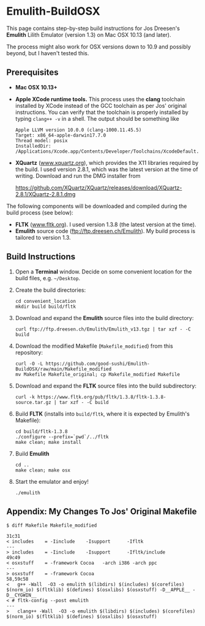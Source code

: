 # Emulith-BuildOSX
This page contains step-by-step build instructions for Jos Dreesen's **Emulith** Lilith Emulator (version 1.3) on Mac OSX 10.13 (and later).

The process might also work for OSX versions down to 10.9 and possibly beyond, but I haven't tested this.

## Prerequisites
* **Mac OSX 10.13+**
* **Apple XCode runtime tools.** This process uses the **clang** toolchain installed by XCode instead of the GCC toolchain as per Jos' original instructions. You can verify that the toolchain is properly installed by typing `clang++ -v` in a shell. The output should be something like

    ```
    Apple LLVM version 10.0.0 (clang-1000.11.45.5)
    Target: x86_64-apple-darwin17.7.0
    Thread model: posix
    InstalledDir: /Applications/Xcode.app/Contents/Developer/Toolchains/XcodeDefault.xctoolchain/usr/bin
    ```
    
* **XQuartz** (www.xquartz.org), which provides the X11 libraries required by the build. I used version 2.8.1, which was the latest version at the time of writing. Download and run the DMG installer from

    https://github.com/XQuartz/XQuartz/releases/download/XQuartz-2.8.1/XQuartz-2.8.1.dmg

The following components will be downloaded and compiled during the build process (see below):

* **FLTK** (www.fltk.org). I used version 1.3.8 (the latest version at the time).
* **Emulith** source code (ftp://ftp.dreesen.ch/Emulith). My build process is tailored to version 1.3.

## Build Instructions
1. Open a **Terminal** window. Decide on some convenient location for the build files, e.g. `~/Desktop`.
2. Create the build directories:

    ```
    cd convenient_location
    mkdir build build/fltk
    ```   
3. Download and expand the **Emulith** source files into the build directory:

    ```
    curl ftp://ftp.dreesen.ch/Emulith/Emulith_v13.tgz | tar xzf - -C build
    ```   
4. Download the modified Makefile (`Makefile_modified`) from this repository:

    ```
    curl -O -L https://github.com/good-sushi/Emulith-BuildOSX/raw/main/Makefile_modified
    mv Makefile Makefile_original; cp Makefile_modified Makefile
    ```

5. Download and expand the **FLTK** source files into the build subdirectory:

    ```
    curl -k https://www.fltk.org/pub/fltk/1.3.8/fltk-1.3.8-source.tar.gz | tar xzf - -C build
    ```

6. Build **FLTK** (installs into `build/fltk`, where it is expected by Emulith's Makefile):

    ```
    cd build/fltk-1.3.8
    ./configure --prefix=`pwd`/../fltk
    make clean; make install
    ```
    
7. Build **Emulith**

    ```
    cd ..
    make clean; make osx
    ```
    
8. Start the emulator and enjoy!

    ```
    ./emulith
    ```
## Appendix: My Changes To Jos' Original Makefile
```
$ diff Makefile Makefile_modified

31c31
< includes    = -Iinclude    -Isupport      -Ifltk      
---
> includes    = -Iinclude    -Isupport      -Ifltk/include
49c49
< osxstuff    = -framework Cocoa   -arch i386 -arch ppc
---
> osxstuff    = -framework Cocoa
58,59c58
< 	g++ -Wall  -O3 -o emulith $(libdirs) $(includes) $(corefiles) $(norm_io) $(fltklib) $(defines) $(osxlibs) $(osxstuff) -D__APPLE__ -D__CYGWIN__ 
< #	fltk-config --post emulith
---
> 	clang++ -Wall  -O3 -o emulith $(libdirs) $(includes) $(corefiles) $(norm_io) $(fltklib) $(defines) $(osxlibs) $(osxstuff)
```
